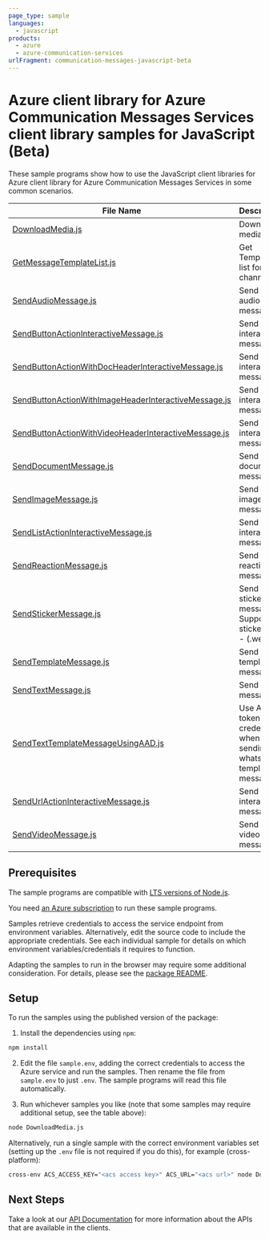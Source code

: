 ```yaml
---
page_type: sample
languages:
  - javascript
products:
  - azure
  - azure-communication-services
urlFragment: communication-messages-javascript-beta
---
```


# Azure client library for Azure Communication Messages Services client library samples for JavaScript (Beta)

These sample programs show how to use the JavaScript client libraries for Azure client library for Azure Communication Messages Services in some common scenarios.

| **File Name**                                                                                             | **Description**                                                     |
| --------------------------------------------------------------------------------------------------------- | ------------------------------------------------------------------- |
| [DownloadMedia.js][downloadmedia]                                                                         | Download a media file                                               |
| [GetMessageTemplateList.js][getmessagetemplatelist]                                                       | Get Template list for a channel                                     |
| [SendAudioMessage.js][sendaudiomessage]                                                                   | Send a audio message                                                |
| [SendButtonActionInteractiveMessage.js][sendbuttonactioninteractivemessage]                               | Send a interactive message                                          |
| [SendButtonActionWithDocHeaderInteractiveMessage.js][sendbuttonactionwithdocheaderinteractivemessage]     | Send a interactive message                                          |
| [SendButtonActionWithImageHeaderInteractiveMessage.js][sendbuttonactionwithimageheaderinteractivemessage] | Send a interactive message                                          |
| [SendButtonActionWithVideoHeaderInteractiveMessage.js][sendbuttonactionwithvideoheaderinteractivemessage] | Send a interactive message                                          |
| [SendDocumentMessage.js][senddocumentmessage]                                                             | Send a document message                                             |
| [SendImageMessage.js][sendimagemessage]                                                                   | Send an image message                                               |
| [SendListActionInteractiveMessage.js][sendlistactioninteractivemessage]                                   | Send a interactive message                                          |
| [SendReactionMessage.js][sendreactionmessage]                                                             | Send a reaction message                                             |
| [SendStickerMessage.js][sendstickermessage]                                                               | Send a sticker message. Supported sticker type - (.webp)            |
| [SendTemplateMessage.js][sendtemplatemessage]                                                             | Send a template message                                             |
| [SendTextMessage.js][sendtextmessage]                                                                     | Send a text message                                                 |
| [SendTextTemplateMessageUsingAAD.js][sendtexttemplatemessageusingaad]                                     | Use AAD token credentials when sending a whatsapp template message. |
| [SendUrlActionInteractiveMessage.js][sendurlactioninteractivemessage]                                     | Send a interactive message                                          |
| [SendVideoMessage.js][sendvideomessage]                                                                   | Send a video message                                                |

## Prerequisites

The sample programs are compatible with [LTS versions of Node.js](https://github.com/nodejs/release#release-schedule).

You need [an Azure subscription][freesub] to run these sample programs.

Samples retrieve credentials to access the service endpoint from environment variables. Alternatively, edit the source code to include the appropriate credentials. See each individual sample for details on which environment variables/credentials it requires to function.

Adapting the samples to run in the browser may require some additional consideration. For details, please see the [package README][package].

## Setup

To run the samples using the published version of the package:

1. Install the dependencies using `npm`:

```bash
npm install
```

2. Edit the file `sample.env`, adding the correct credentials to access the Azure service and run the samples. Then rename the file from `sample.env` to just `.env`. The sample programs will read this file automatically.

3. Run whichever samples you like (note that some samples may require additional setup, see the table above):

```bash
node DownloadMedia.js
```

Alternatively, run a single sample with the correct environment variables set (setting up the `.env` file is not required if you do this), for example (cross-platform):

```bash
cross-env ACS_ACCESS_KEY="<acs access key>" ACS_URL="<acs url>" node DownloadMedia.js
```

## Next Steps

Take a look at our [API Documentation][apiref] for more information about the APIs that are available in the clients.

[downloadmedia]: https://github.com/Azure/azure-sdk-for-js/blob/main/sdk/communication/communication-messages-rest/samples/v2-beta/javascript/DownloadMedia.js
[getmessagetemplatelist]: https://github.com/Azure/azure-sdk-for-js/blob/main/sdk/communication/communication-messages-rest/samples/v2-beta/javascript/GetMessageTemplateList.js
[sendaudiomessage]: https://github.com/Azure/azure-sdk-for-js/blob/main/sdk/communication/communication-messages-rest/samples/v2-beta/javascript/SendAudioMessage.js
[sendbuttonactioninteractivemessage]: https://github.com/Azure/azure-sdk-for-js/blob/main/sdk/communication/communication-messages-rest/samples/v2-beta/javascript/SendButtonActionInteractiveMessage.js
[sendbuttonactionwithdocheaderinteractivemessage]: https://github.com/Azure/azure-sdk-for-js/blob/main/sdk/communication/communication-messages-rest/samples/v2-beta/javascript/SendButtonActionWithDocHeaderInteractiveMessage.js
[sendbuttonactionwithimageheaderinteractivemessage]: https://github.com/Azure/azure-sdk-for-js/blob/main/sdk/communication/communication-messages-rest/samples/v2-beta/javascript/SendButtonActionWithImageHeaderInteractiveMessage.js
[sendbuttonactionwithvideoheaderinteractivemessage]: https://github.com/Azure/azure-sdk-for-js/blob/main/sdk/communication/communication-messages-rest/samples/v2-beta/javascript/SendButtonActionWithVideoHeaderInteractiveMessage.js
[senddocumentmessage]: https://github.com/Azure/azure-sdk-for-js/blob/main/sdk/communication/communication-messages-rest/samples/v2-beta/javascript/SendDocumentMessage.js
[sendimagemessage]: https://github.com/Azure/azure-sdk-for-js/blob/main/sdk/communication/communication-messages-rest/samples/v2-beta/javascript/SendImageMessage.js
[sendlistactioninteractivemessage]: https://github.com/Azure/azure-sdk-for-js/blob/main/sdk/communication/communication-messages-rest/samples/v2-beta/javascript/SendListActionInteractiveMessage.js
[sendreactionmessage]: https://github.com/Azure/azure-sdk-for-js/blob/main/sdk/communication/communication-messages-rest/samples/v2-beta/javascript/SendReactionMessage.js
[sendstickermessage]: https://github.com/Azure/azure-sdk-for-js/blob/main/sdk/communication/communication-messages-rest/samples/v2-beta/javascript/SendStickerMessage.js
[sendtemplatemessage]: https://github.com/Azure/azure-sdk-for-js/blob/main/sdk/communication/communication-messages-rest/samples/v2-beta/javascript/SendTemplateMessage.js
[sendtextmessage]: https://github.com/Azure/azure-sdk-for-js/blob/main/sdk/communication/communication-messages-rest/samples/v2-beta/javascript/SendTextMessage.js
[sendtexttemplatemessageusingaad]: https://github.com/Azure/azure-sdk-for-js/blob/main/sdk/communication/communication-messages-rest/samples/v2-beta/javascript/SendTextTemplateMessageUsingAAD.js
[sendurlactioninteractivemessage]: https://github.com/Azure/azure-sdk-for-js/blob/main/sdk/communication/communication-messages-rest/samples/v2-beta/javascript/SendUrlActionInteractiveMessage.js
[sendvideomessage]: https://github.com/Azure/azure-sdk-for-js/blob/main/sdk/communication/communication-messages-rest/samples/v2-beta/javascript/SendVideoMessage.js
[apiref]: https://learn.microsoft.com/javascript/api/overview/azure/communication-messages-rest-readme?view=azure-node-latest
[freesub]: https://azure.microsoft.com/free/
[package]: https://github.com/Azure/azure-sdk-for-js/tree/main/sdk/communication/communication-messages-rest/README.md
